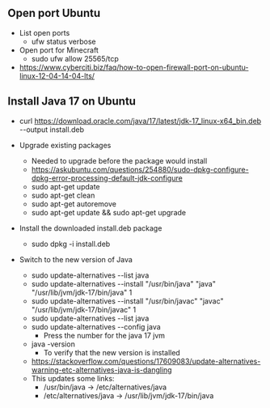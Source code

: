## Open port Ubuntu

- List open ports
    - ufw status verbose
- Open port for Minecraft
    - sudo ufw allow 25565/tcp
- https://www.cyberciti.biz/faq/how-to-open-firewall-port-on-ubuntu-linux-12-04-14-04-lts/

## Install Java 17 on Ubuntu

-  curl https://download.oracle.com/java/17/latest/jdk-17_linux-x64_bin.deb --output
 install.deb
- Upgrade existing packages
    - Needed to upgrade before the package would install
    - https://askubuntu.com/questions/254880/sudo-dpkg-configure-dpkg-error-processing-default-jdk-configure
    - sudo apt-get update
    - sudo apt-get clean
    - sudo apt-get autoremove
    - sudo apt-get update && sudo apt-get upgrade
    
- Install the downloaded install.deb package
    - sudo dpkg -i install.deb
- Switch to the new version of Java
    -  sudo update-alternatives --list java
    -  sudo update-alternatives --install "/usr/bin/java" "java" "/usr/lib/jvm/jdk-17/bin/java" 1
    -  sudo update-alternatives --install "/usr/bin/javac" "javac" "/usr/lib/jvm/jdk-17/bin/javac" 1
    -  sudo update-alternatives --list java
    -  sudo update-alternatives --config java
        - Press the number for the java 17 jvm
    - java -version
        - To verify that the new version is installed
    - https://stackoverflow.com/questions/17609083/update-alternatives-warning-etc-alternatives-java-is-dangling
    - This updates some links:
        -  /usr/bin/java -> /etc/alternatives/java
        -  /etc/alternatives/java -> /usr/lib/jvm/jdk-17/bin/java